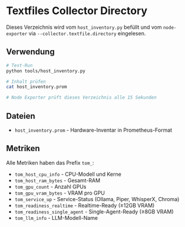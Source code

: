 # Textfiles Collector Directory

Dieses Verzeichnis wird vom `host_inventory.py` befüllt und vom `node-exporter` via `--collector.textfile.directory` eingelesen.

## Verwendung

```bash
# Test-Run
python tools/host_inventory.py

# Inhalt prüfen
cat host_inventory.prom

# Node Exporter prüft dieses Verzeichnis alle 15 Sekunden
```

## Dateien

- `host_inventory.prom` - Hardware-Inventar in Prometheus-Format

## Metriken

Alle Metriken haben das Prefix `tom_`:
- `tom_host_cpu_info` - CPU-Modell und Kerne
- `tom_host_ram_bytes` - Gesamt-RAM
- `tom_gpu_count` - Anzahl GPUs
- `tom_gpu_vram_bytes` - VRAM pro GPU
- `tom_service_up` - Service-Status (Ollama, Piper, WhisperX, Chroma)
- `tom_readiness_realtime` - Realtime-Ready (≥12GB VRAM)
- `tom_readiness_single_agent` - Single-Agent-Ready (≥8GB VRAM)
- `tom_llm_info` - LLM-Modell-Name

